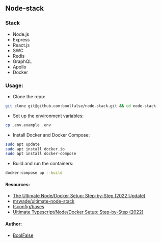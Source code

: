
## Node-stack

### Stack

- Node.js
- Express
- React.js
- SWC
- Redis
- GraphQL
- Apollo
- Docker


### Usage:

- Clone the repo:
```bash
git clone git@github.com:boolfalse/node-stack.git && cd node-stack
```

- Set up the environment variables:
```bash
cp .env.example .env
```

- Install Docker and Docker Compose:
```bash
sudo apt update
sudo apt install docker.io
sudo apt install docker-compose
```

- Build and run the containers:
```bash
docker-compose up --build
```


#### Resources:

- [The Ultimate Node/Docker Setup: Step-by-Step (2022 Update)](https://kevinwwwade.medium.com/the-ultimate-node-docker-setup-step-by-step-2022-update-2927b8ca547c)
- [mrwade/ultimate-node-stack](https://github.com/mrwade/ultimate-node-stack)
- [tsconfig/bases](https://github.com/tsconfig/bases)
- [Ultimate Typescript/Node/Docker Setup: Step-by-Step (2022)](https://www.youtube.com/watch?v=Av8ezg-2GWc)


#### Author:

- [BoolFalse](https://boolfalse.com)
